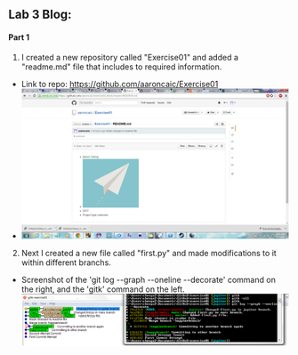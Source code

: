 ## Lab 3 Blog:

#### Part 1
1. I created a new repository called "Exercise01" and added a "readme.md" file that includes to required information.
 * Link to repo: https://github.com/aaroncaic/Exercise01
 * ![](https://raw.githubusercontent.com/aaroncaic/CSCI2961-Blog/master/Lab%20Screenshots/Lab3_1.png)

2. Next I created a new file called "first.py" and made modifications to it within different branchs.
 * Screenshot of the 'git log --graph --oneline --decorate' command on the right, and the 'gitk' command on the left.
 ![](https://raw.githubusercontent.com/aaroncaic/CSCI2961-Blog/master/Lab%20Screenshots/Lab3_2.png)
